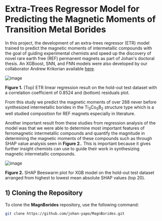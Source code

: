 # Extra-Trees Regressor Model for Predicting the Magnetic Moments of Transition Metal Borides

In this project, the development of an extra-trees regressor (ETR) model trained to predict the magnetic moments of intermetallic compounds with the goal of guiding experimental chemists and speed up the discovery of novel rare earth free (REF) permanent magnets as part of Johan's doctoral thesis. An XGBoost, SNN, and FNN models were also developed by our collaborator Andrew Krikorian available [here](https://github.com/andykr1k/ChemML).

![image](https://github.com/user-attachments/assets/e71bd4e3-fb66-4e7a-a951-ed0252eba9cd)

**Figure 1.** (Top) ETR linear regression result on the hold-out test dataset with a correlation coefficient of 0.8524 and (bottom) residuals plot.

From this study we predict the magnetic moments of over 288 never before synthesized intermetallic borides in the Ti<sub>3</sub>Co<sub>5</sub>B<sub>2</sub> structure type which is a well studied composition for REF magnets especially in literature.

Another important result from these studies from regression analysis of the model was that we were able to determine most important features of ferromagnetic intermetallic compounds and quantify the magnitude in determining the magnetic moments of these compounds such as through SHAP value analysis seen in **Figure 2.**. This is important because it gives further insight chemists can use to guide their work in synthesizing magnetic intermetallic compounds.

![image](https://github.com/user-attachments/assets/8f02bdae-f46b-4537-84e7-688adfadc08c)

**Figure 2.** SHAP Beeswarm plot for XGB model on the hold-out test dataset arranged from highest to lowest mean absolute SHAP values (top 20). 

## 1) Cloning the Repository

To clone the **MagnBorides** repository, use the following command:

```sh
git clone https://github.com/johan-yapo/MagnBorides.git
```



